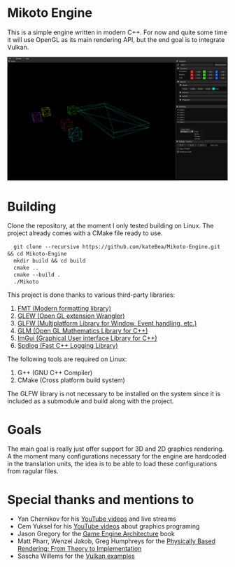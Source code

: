# Mikoto Engine
This is a simple engine written in modern C++. For now and quite some time 
it will use OpenGL as its main rendering API, but the end goal is to integrate Vulkan.

![Mikoto Engine](assets/image/img8.png)

# Building

Clone the repository, at the moment I only tested building on Linux. 
The project already comes with a CMake file ready to use. 

```shell
  git clone --recursive https://github.com/kateBea/Mikoto-Engine.git && cd Mikoto-Engine
  mkdir build && cd build
  cmake ..
  cmake --build .
  ./Mikoto
```

This project is done thanks to various third-party libraries:

1. [FMT (Modern formatting library)](https://github.com/fmtlib/fmt)
2. [GLEW (Open GL extension Wrangler)](https://glew.sourceforge.net/)
3. [GLFW (Multiplatform Library for Window, Event handling, etc.)](https://github.com/glfw/glfw)
4. [GLM (Open GL Mathematics Library for C++)](https://github.com/g-truc/glm)
5. [ImGui (Graphical User interface Library for C++)](https://github.com/ocornut/imgui)
6. [Spdlog (Fast C++ Logging Library)](https://github.com/gabime/spdlog)

The following tools are required on Linux:

1. G++ (GNU C++ Compiler)
2. CMake (Cross platform build system)

The GLFW library is not necessary to be installed on the system since it 
is included as a submodule and build along with the project.

# Goals

The main goal is really just offer support for 3D and 2D graphics rendering. A the moment many configurations necessary for
the engine are hardcoded in the translation units, the idea is to be able to load these configurations from ragular files.

# Special thanks and mentions to
  - Yan Chernikov for his [YouTube videos](https://www.youtube.com/@TheCherno) and live streams
  - Cem Yuksel for his [YouTube videos](https://www.youtube.com/@cem_yuksel/videos) about graphics programing
  - Jason Gregory for the [Game Engine Architecture](https://www.gameenginebook.com/) book
  - Matt Pharr, Wenzel Jakob, Greg Humphreys for the [Physically Based Rendering: From Theory to Implementation](https://www.pbr-book.org/)
  - Sascha Willems for the [Vulkan examples](https://github.com/SaschaWillems/Vulkan)
